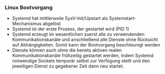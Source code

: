 ### Linux Bootvorgang

* Systemd hat mittlerweile SysV-Init/Upstart als Systemstart-Mechanismus abgelöst
* Systemd ist der erste Prozess, der gestartet wird \(PID 1\)
* Systemd erzeugt im wesentlichen zuerst alle zu verwendenden Kommunikationskanäle und anschließend alle Dienste ohne Rücksicht auf Abhängigkeiten. Somit kann der Bootvorgang beschleunigt werden
* Dienste können auch ohne die bereits aktiven realen Kommunikationskanäle frühzeitig gestartet werden, indem Systemd notwendige Sockets temporär selbst zur Verfügung stellt und den jeweiligen Dienst zu gegebener Zeit dann neu startet.



